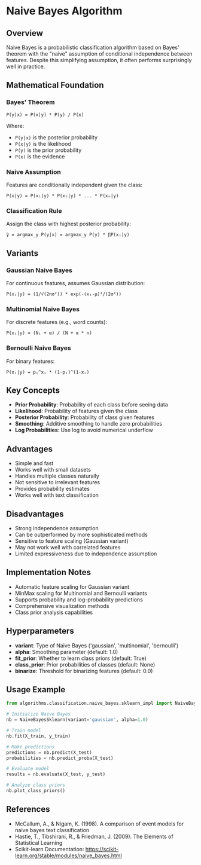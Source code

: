 # Naive Bayes Algorithm

## Overview
Naive Bayes is a probabilistic classification algorithm based on Bayes' theorem with the "naive" assumption of conditional independence between features. Despite this simplifying assumption, it often performs surprisingly well in practice.

## Mathematical Foundation

### Bayes' Theorem
```
P(y|x) = P(x|y) * P(y) / P(x)
```

Where:
- `P(y|x)` is the posterior probability
- `P(x|y)` is the likelihood
- `P(y)` is the prior probability
- `P(x)` is the evidence

### Naive Assumption
Features are conditionally independent given the class:

```
P(x|y) = P(x₁|y) * P(x₂|y) * ... * P(xₙ|y)
```

### Classification Rule
Assign the class with highest posterior probability:

```
ŷ = argmax_y P(y|x) = argmax_y P(y) * ∏P(xᵢ|y)
```

## Variants

### Gaussian Naive Bayes
For continuous features, assumes Gaussian distribution:

```
P(xᵢ|y) = (1/√(2πσ²)) * exp(-(xᵢ-μ)²/(2σ²))
```

### Multinomial Naive Bayes
For discrete features (e.g., word counts):

```
P(xᵢ|y) = (Nᵢ + α) / (N + α * n)
```

### Bernoulli Naive Bayes
For binary features:

```
P(xᵢ|y) = pᵢ^xᵢ * (1-pᵢ)^(1-xᵢ)
```

## Key Concepts
- **Prior Probability**: Probability of each class before seeing data
- **Likelihood**: Probability of features given the class
- **Posterior Probability**: Probability of class given features
- **Smoothing**: Additive smoothing to handle zero probabilities
- **Log Probabilities**: Use log to avoid numerical underflow

## Advantages
- Simple and fast
- Works well with small datasets
- Handles multiple classes naturally
- Not sensitive to irrelevant features
- Provides probability estimates
- Works well with text classification

## Disadvantages
- Strong independence assumption
- Can be outperformed by more sophisticated methods
- Sensitive to feature scaling (Gaussian variant)
- May not work well with correlated features
- Limited expressiveness due to independence assumption

## Implementation Notes
- Automatic feature scaling for Gaussian variant
- MinMax scaling for Multinomial and Bernoulli variants
- Supports probability and log-probability predictions
- Comprehensive visualization methods
- Class prior analysis capabilities

## Hyperparameters
- **variant**: Type of Naive Bayes ('gaussian', 'multinomial', 'bernoulli')
- **alpha**: Smoothing parameter (default: 1.0)
- **fit_prior**: Whether to learn class priors (default: True)
- **class_prior**: Prior probabilities of classes (default: None)
- **binarize**: Threshold for binarizing features (default: 0.0)

## Usage Example
```python
from algorithms.classification.naive_bayes.sklearn_impl import NaiveBayesSklearn

# Initialize Naive Bayes
nb = NaiveBayesSklearn(variant='gaussian', alpha=1.0)

# Train model
nb.fit(X_train, y_train)

# Make predictions
predictions = nb.predict(X_test)
probabilities = nb.predict_proba(X_test)

# Evaluate model
results = nb.evaluate(X_test, y_test)

# Analyze class priors
nb.plot_class_priors()
```

## References
- McCallum, A., & Nigam, K. (1998). A comparison of event models for naive bayes text classification
- Hastie, T., Tibshirani, R., & Friedman, J. (2009). The Elements of Statistical Learning
- Scikit-learn Documentation: https://scikit-learn.org/stable/modules/naive_bayes.html
